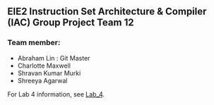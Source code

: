 ## EIE2 Instruction Set Architecture & Compiler (IAC) Group Project Team 12

### Team member:
- Abraham Lin : Git Master
- Charlotte Maxwell 
- Shravan Kumar Murki 
- Shreeya Agarwal 

For Lab 4 information, see [Lab_4](./Lab_4.md).
